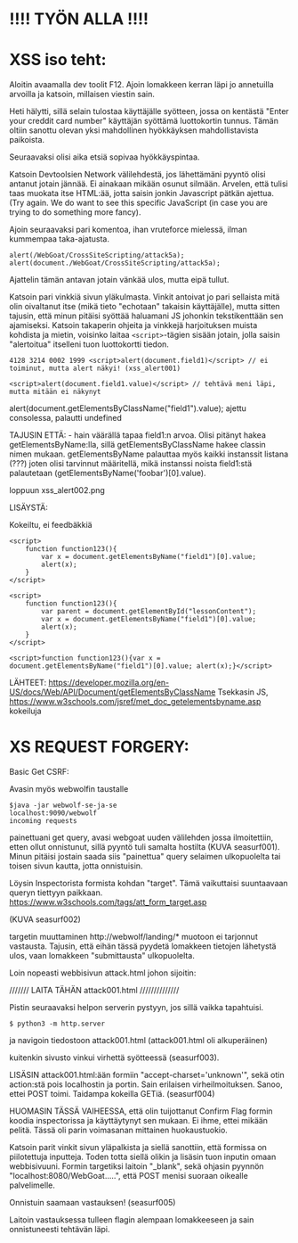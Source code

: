 # !!!! TYÖN ALLA !!!!


# XSS iso teht:

Aloitin avaamalla dev toolit F12. Ajoin lomakkeen kerran läpi jo annetuilla arvoilla ja katsoin, millaisen viestin sain.

Heti hälytti, sillä selain tulostaa käyttäjälle syötteen, jossa on kentästä "Enter your creddit card number" käyttäjän syöttämä luottokortin tunnus. Tämän oltiin sanottu olevan yksi mahdollinen hyökkäyksen mahdollistavista paikoista.

Seuraavaksi olisi aika etsiä sopivaa hyökkäyspintaa.

Katsoin Devtoolsien Network välilehdestä, jos lähettämäni pyyntö olisi antanut jotain jännää. Ei ainakaan mikään osunut silmään. Arvelen, että tulisi taas muokata itse HTML:ää, jotta saisin jonkin Javascript pätkän ajettua. (Try again. We do want to see this specific JavaScript (in case you are trying to do something more fancy).

Ajoin seuraavaksi pari komentoa, ihan vruteforce mielessä, ilman kummempaa taka-ajatusta.

    alert(/WebGoat/CrossSiteScripting/attack5a);
    alert(document./WebGoat/CrossSiteScripting/attack5a);

Ajattelin tämän antavan jotain vänkää ulos, mutta eipä tullut.

Katsoin pari vinkkiä sivun yläkulmasta. Vinkit antoivat jo pari sellaista mitä olin oivaltanut itse (mikä tieto "echotaan" takaisin käyttäjälle), mutta sitten tajusin, että minun pitäisi syöttää haluamani JS johonkin tekstikenttään sen ajamiseksi. Katsoin takaperin ohjeita ja vinkkejä harjoituksen muista kohdista ja mietin, voisinko laitaa `<script>`-tägien sisään jotain, jolla saisin "alertoitua" itselleni tuon luottokortti tiedon.

    4128 3214 0002 1999 <script>alert(document.field1)</script> // ei toiminut, mutta alert näkyi! (xss_alert001)

    <script>alert(document.field1.value)</script> // tehtävä meni läpi, mutta mitään ei näkynyt

alert(document.getElementsByClassName("field1").value); ajettu consolessa, palautti undefined

TAJUSIN ETTÄ:
    - hain väärällä tapaa field1:n arvoa. Olisi pitänyt hakea getElementsByName:lla, sillä getElementsByClassName hakee classin nimen mukaan. getElementsByName palauttaa myös kaikki instanssit listana (???) joten olisi tarvinnut määritellä, mikä instanssi noista field1:stä palautetaan (getElementsByName('foobar')[0].value).

loppuun xss_alert002.png

LISÄYSTÄ:

Kokeiltu, ei feedbäkkiä

    <script>
        function function123(){
            var x = document.getElementsByName("field1")[0].value;
            alert(x);
        }
    </script>

    <script>
        function function123(){
            var parent = document.getElementById("lessonContent");
            var x = document.getElementsByName("field1")[0].value;
            alert(x);
        }
    </script>

    <script>function function123(){var x = document.getElementsByName("field1")[0].value; alert(x);}</script>


LÄHTEET: https://developer.mozilla.org/en-US/docs/Web/API/Document/getElementsByClassName Tsekkasin JS,
https://www.w3schools.com/jsref/met_doc_getelementsbyname.asp kokeiluja


# XS REQUEST FORGERY:

Basic Get CSRF:

Avasin myös webwolfin taustalle

    $java -jar webwolf-se-ja-se
    localhost:9090/webwolf
    incoming requests

painettuani get query, avasi webgoat uuden välilehden jossa ilmoitettiin, etten ollut onnistunut, sillä pyyntö tuli samalta hostilta (KUVA seasurf001). Minun pitäisi jostain saada siis "painettua" query selaimen ulkopuolelta tai toisen sivun kautta, jotta onnistuisin.

Löysin Inspectorista formista kohdan "target". Tämä vaikuttaisi suuntaavaan queryn tiettyyn paikkaan. https://www.w3schools.com/tags/att_form_target.asp

(KUVA seasurf002)

targetin muuttaminen http://webwolf/landing/* muotoon ei tarjonnut vastausta. Tajusin, että eihän tässä pyydetä lomakkeen tietojen lähetystä ulos, vaan lomakkeen "submittausta" ulkopuolelta.

Loin nopeasti webbisivun attack.html johon sijoitin:

/////// LAITA TÄHÄN attack001.html //////////////

Pistin seuraavaksi helpon serverin pystyyn, jos sillä vaikka tapahtuisi.

    $ python3 -m http.server

ja navigoin tiedostoon attack001.html (attack001.html oli alkuperäinen)

kuitenkin sivusto vinkui virhettä syötteessä (seasurf003).

LISÄSIN attack001.html:ään formiin "accept-charset='unknown'", sekä otin action:stä pois localhostin ja portin. Sain erilaisen virheilmoituksen. Sanoo, ettei POST toimi. Taidampa kokeilla GETiä. (seasurf004)

HUOMASIN TÄSSÄ VAIHEESSA, että olin tuijottanut Confirm Flag formin koodia inspectorissa ja käyttäytynyt sen mukaan. Ei ihme, ettei mikään pelitä. Tässä oli parin voimasanan mittainen huokaustuokio.

Katsoin parit vinkit sivun yläpalkista ja siellä sanottiin, että formissa on piilotettuja inputteja. Toden totta siellä olikin ja lisäsin tuon inputin omaan webbisivuuni. Formin targetiksi laitoin "_blank", sekä ohjasin pyynnön "localhost:8080/WebGoat.....", että POST menisi suoraan oikealle palvelimelle.

Onnistuin saamaan vastauksen! (seasurf005)

Laitoin vastauksessa tulleen flagin alempaan lomakkeeseen ja sain onnistuneesti tehtävän läpi.
